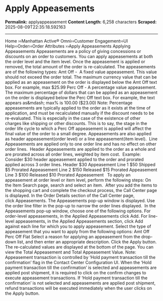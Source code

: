 # Apply Appeasements 

**Permalink:** applyappeasement
**Content Length:** 6,258 characters
**Scraped:** 2025-08-09T22:35:18.592163

---

Home &rsaquo;&rsaquo;Manhattan Active® Omni&rsaquo;&rsaquo;Customer Engagement&rsaquo;&rsaquo;UI Help&rsaquo;&rsaquo;Order&rsaquo;&rsaquo;Order Attributes ››Apply Appeasements Applying Appeasements Appeasements are a policy of giving concessions or discounts on an order to customers. You can apply appeasements at both the order level and the item level. Once the appeasement is applied or removed, the total amount of the order is re-calculated. The appeasements are of the following types: Amt Off -&nbsp; A fixed value appeasement. This value should not exceed the order total. The maximum currency value that can be applied as an appeasement on the order is displayed below the Amt Off text box. For example, max $25.99 Perc Off - A percentage value appeasement. The maximum percentage of dollars that can be applied as an appeasement on the order is displayed below the Perc Off text box. For example, the text appears as&mdash; max% is 100.00 ($23.00) Note: Percentage appeasements are typically applied to the order as it exists at the time of application, and must be recalculated manually if the discount needs to be re-evaluated. This is especially in the case of the existence of other charges like shipping or other discounts. This is to say, the stage in the order life cycle to which a Perc Off appeasement is applied will affect the final value of the order to a small degree. Appeasements are also applied as&nbsp;header appeasement(order level)&nbsp;or a line appeasement(item level).&nbsp; Line Appeasements are applied only to one order line and has no effect on other order lines.&nbsp; Header Appeasements are applied to the order as a whole and are prorated across all order lines, weighted by item cost.&nbsp; Example: Consider $30 header appeasement applied to the order and prorated applied across&nbsp;3 order lines. Header $30 Appeasement Line 1 $50 Shipped $5 Prorated Appeasement Line 2 $150 Released $15 Prorated Appeasement Line 3 $100 Released $10 Prorated Appeasement &nbsp; To apply an appeasement at order level or item level, perform the following steps: On the Item Search page,&nbsp;search and select an item.&nbsp; After you&nbsp;add&nbsp;the items to the shopping cart and complete the checkout process, the&nbsp;Call Center&nbsp;page is displayed. In the&nbsp;Order Details section of the Call Center&nbsp;page, click&nbsp;Appeasements. The Appeasements pop-up window is displayed. Use the order line filter in the pop-up to narrow the order lines displayed.&nbsp; In the Appeasements pop-up window, choose one of the following options. For order-level appeasements, in the Applied Appeasements click Add. For line-level appeasements, in the Applied Appeasements section,&nbsp;click Add against each line for which you to apply appeasement. Select the type of appeasement that you want to apply from the following options: Amt Off Perc Off Flat Select a reason for applying an appeasement from the drop-down list, and then enter an appropriate description. Click the&nbsp;Apply&nbsp;button. The re-calculated values are displayed at the bottom of the page. You can view the Total Appeasement and Total Appeasement Value. Note: Appeasement transaction is controlled by &lsquo;Hold payment transaction till the confirmation&rsquo; flag in the Contact Center Configuration UI.&nbsp;When the &lsquo;Hold payment transaction till the confirmation&rsquo; is selected and appeasements are applied post shipment, it is&nbsp;required to click on the confirm changes to execute appeasement transactions.&nbsp;If &lsquo;Hold payment transaction till the confirmation&rsquo; is not selected and appeasements are applied post shipment, refund transactions will be executed immediately when the user clicks on the Apply button. &nbsp;